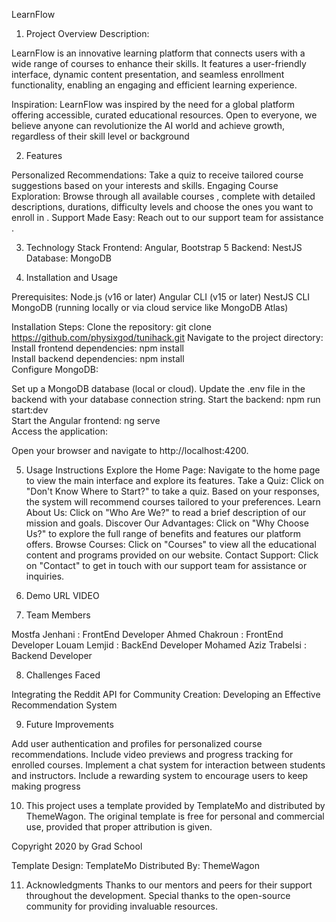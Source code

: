LearnFlow
1. Project Overview
Description:

LearnFlow is an innovative learning platform that connects users with a wide range of courses to enhance their skills. It features a user-friendly interface, dynamic content presentation, and seamless enrollment functionality, enabling an engaging and efficient learning experience.

Inspiration:
LearnFlow was inspired by the need for a global platform offering accessible, curated educational resources. Open to everyone, we believe anyone can revolutionize the AI world and achieve growth, regardless of their skill level or background

2. Features

Personalized Recommendations: Take a quiz to receive tailored course suggestions based on your interests and skills.
Engaging Course Exploration: Browse through all available courses , complete with detailed descriptions, durations,  difficulty levels and choose the ones you want to enroll in .
Support Made Easy: Reach out to our support team for assistance .

3. Technology Stack
Frontend: Angular, Bootstrap 5
Backend: NestJS
Database: MongoDB

4. Installation and Usage

Prerequisites:
Node.js (v16 or later)
Angular CLI (v15 or later)
NestJS CLI
MongoDB (running locally or via cloud service like MongoDB Atlas)

Installation Steps:
Clone the repository:
git clone https://github.com/physixgod/tunihack.git
Navigate to the project directory:  
Install frontend dependencies:
npm install  
Install backend dependencies: 
npm install  
Configure MongoDB:

Set up a MongoDB database (local or cloud).
Update the .env file in the backend with your database connection string.
Start the backend:
npm run start:dev  
Start the Angular frontend:
ng serve  
Access the application:

Open your browser and navigate to http://localhost:4200.

5. Usage Instructions
Explore the Home Page:
Navigate to the home page to view the main interface and explore its features.
Take a Quiz:
Click on "Don't Know Where to Start?" to take a quiz. Based on your responses, the system will recommend courses tailored to your preferences.
Learn About Us:
Click on "Who Are We?" to read a brief description of our mission and goals.
Discover Our Advantages:
Click on "Why Choose Us?" to explore the full range of benefits and features our platform offers.
Browse Courses:
Click on "Courses" to view all the educational content and programs provided on our website.
Contact Support:
Click on "Contact" to get in touch with our support team for assistance or inquiries.

6. Demo
URL VIDEO

7. Team Members

Mostfa Jenhani : FrontEnd Developer
Ahmed Chakroun : FrontEnd Developer
Louam Lemjid : BackEnd Developer
Mohamed Aziz Trabelsi : Backend Developer

8. Challenges Faced

Integrating the Reddit API for Community Creation:
Developing an Effective Recommendation System

9. Future Improvements

Add user authentication and profiles for personalized course recommendations.
Include video previews and progress tracking for enrolled courses.
Implement a chat system for interaction between students and instructors.
Include a rewarding system to encourage users to keep making progress

10. This project uses a template provided by TemplateMo and distributed by ThemeWagon. The original template is free for personal and commercial use, provided that proper attribution is given.

Copyright 2020 by Grad School

Template Design: TemplateMo
Distributed By: ThemeWagon

11. Acknowledgments
Thanks to our mentors and peers for their support throughout the development.
Special thanks to the open-source community for providing invaluable resources.
